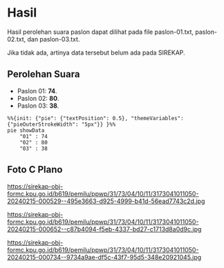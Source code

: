 # Hasil

Hasil perolehan suara paslon dapat dilihat pada file paslon-01.txt, paslon-02.txt, dan paslon-03.txt.

Jika tidak ada, artinya data tersebut belum ada pada SIREKAP.

## Perolehan Suara

 * Paslon 01: **74**.
 * Paslon 02: **80**.
 * Paslon 03: **38**.

```mermaid
%%{init: {"pie": {"textPosition": 0.5}, "themeVariables": {"pieOuterStrokeWidth": "5px"}} }%%
pie showData
    "01" : 74
    "02" : 80
    "03" : 38
```
## Foto C Plano

https://sirekap-obj-formc.kpu.go.id/b619/pemilu/ppwp/31/73/04/10/11/3173041011050-20240215-000529--495e3663-d925-4999-b41d-56ead7743c2d.jpg

https://sirekap-obj-formc.kpu.go.id/b619/pemilu/ppwp/31/73/04/10/11/3173041011050-20240215-000652--c87b4094-f5eb-4337-bd27-c1713d8a0d9c.jpg

https://sirekap-obj-formc.kpu.go.id/b619/pemilu/ppwp/31/73/04/10/11/3173041011050-20240215-000734--9734a9ae-df5c-43f7-95d5-348e20921045.jpg
